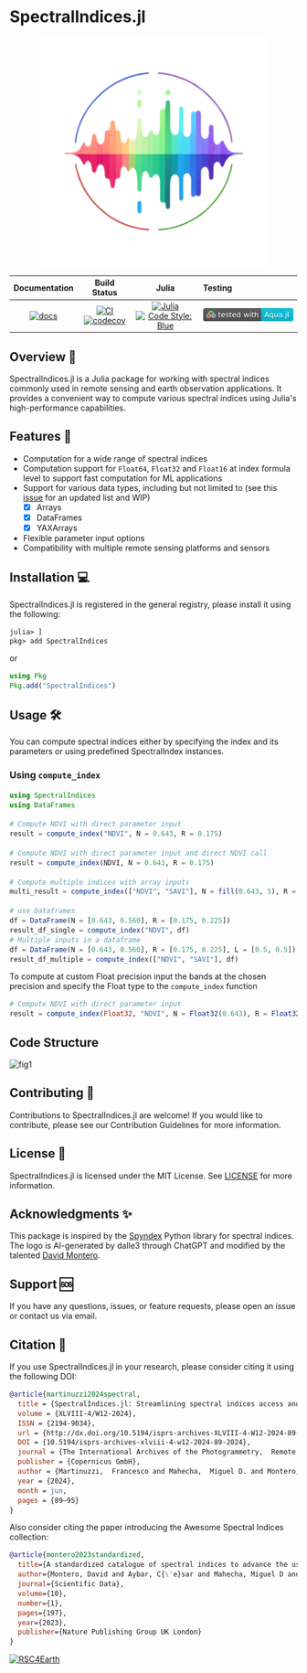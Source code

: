 # SpectralIndices.jl

<p align="center">
    <img width="400px" src="docs/src/assets/logo.png"/>
</p>

| **Documentation** | **Build Status** | **Julia** | **Testing** |
|:-----------------:|:----------------:|:---------:|:---------|
| [![docs][docs-img]][docs-url] | [![CI][ci-img]][ci-url] [![codecov][cc-img]][cc-url] | [![Julia][julia-img]][julia-url] [![Code Style: Blue][style-img]][style-url] | [![Aqua QA][aqua-img]][aqua-url] |

[docs-img]: https://img.shields.io/badge/docs-stable-blue.svg
[docs-url]: https://awesome-spectral-indices.github.io/SpectralIndices.jl/dev/

[ci-img]: https://github.com/awesome-spectral-indices/SpectralIndices.jl/actions/workflows/CI.yml/badge.svg
[ci-url]: https://github.com/awesome-spectral-indices/SpectralIndices.jl/actions/workflows/CI.yml

[cc-img]: https://codecov.io/gh/awesome-spectral-indices/SpectralIndices.jl/graph/badge.svg?token=0IRRDAZM0U
[cc-url]: https://codecov.io/gh/awesome-spectral-indices/SpectralIndices.jl

[julia-img]: https://img.shields.io/badge/julia-v1.10+-blue.svg
[julia-url]: https://julialang.org/

[style-img]: https://img.shields.io/static/v1?label=code%20style&message=SciML&color=9558b2&labelColor=389826
[style-url]: https://github.com/SciML/SciMLStyle

[aqua-img]: https://raw.githubusercontent.com/JuliaTesting/Aqua.jl/master/badge.svg
[aqua-url]: https://github.com/JuliaTesting/Aqua.jl

[jet-img]: https://img.shields.io/badge/%E2%9C%88%EF%B8%8F%20tested%20with%20-%20JET.jl%20-%20red
[jet-url]: https://github.com/aviatesk/JET.jl

## Overview 📖

SpectralIndices.jl is a Julia package for working with spectral indices commonly used in remote sensing and earth observation applications. It provides a convenient way to compute various spectral indices using Julia's high-performance capabilities.

## Features 🚀

- Computation for a wide range of spectral indices 
- Computation support for `Float64`, `Float32` and `Float16` at index formula level to support fast computation for ML applications
- Support for various data types, including but not limited to (see this [issue](https://github.com/awesome-spectral-indices/SpectralIndices.jl/issues/8) for an updated list and WIP)
  - [x] Arrays
  - [x] DataFrames
  - [x] YAXArrays
- Flexible parameter input options
- Compatibility with multiple remote sensing platforms and sensors

## Installation 💻
SpectralIndices.jl is registered in the general registry, please install it using the following:
```julia_repl
julia> ]
pkg> add SpectralIndices
```
or
```julia
using Pkg
Pkg.add("SpectralIndices")
```

## Usage 🛠️

You can compute spectral indices either by specifying the index and its parameters or using predefined SpectralIndex instances.

### Using `compute_index`
```julia
using SpectralIndices
using DataFrames

# Compute NDVI with direct parameter input
result = compute_index("NDVI", N = 0.643, R = 0.175)

# Compute NDVI with direct parameter input and direct NDVI call
result = compute_index(NDVI, N = 0.643, R = 0.175)

# Compute multiple indices with array inputs
multi_result = compute_index(["NDVI", "SAVI"], N = fill(0.643, 5), R = fill(0.175, 5), L = fill(0.5, 5))

# use Dataframes
df = DataFrame(N = [0.643, 0.560], R = [0.175, 0.225])
result_df_single = compute_index("NDVI", df)
# Multiple inputs in a dataframe
df = DataFrame(N = [0.643, 0.560], R = [0.175, 0.225], L = [0.5, 0.5])
result_df_multiple = compute_index(["NDVI", "SAVI"], df)
```

To compute at custom Float precision input the bands at the chosen precision and specify the Float type to the `compute_index` function
```julia
# Compute NDVI with direct parameter input
result = compute_index(Float32, "NDVI", N = Float32(0.643), R = Float32(0.175))
```

## Code Structure

![fig1](https://github.com/awesome-spectral-indices/SpectralIndices.jl/assets/10376688/fb680f5a-7130-49fc-ae20-386fed3777ed)

## Contributing 🤝

Contributions to SpectralIndices.jl are welcome! If you would like to contribute, please see our Contribution Guidelines for more information.

## License 📜

SpectralIndices.jl is licensed under the MIT License. See [LICENSE](https://github.com/awesome-spectral-indices/SpectralIndices.jl/blob/main/LICENSE) for more information.

## Acknowledgments ✨

This package is inspired by the [Spyndex](https://github.com/awesome-spectral-indices/spyndex) Python library for spectral indices. The logo is AI-generated by dalle3 through ChatGPT and modified by the talented [David Montero](https://github.com/davemlz).

## Support 🆘

If you have any questions, issues, or feature requests, please open an issue or contact us via email.

## Citation 🔗

If you use SpectralIndices.jl in your research, please consider citing it using the following DOI:

```bibtex
@article{martinuzzi2024spectral,
  title = {SpectralIndices.jl: Streamlining spectral indices access and computation for Earth system research},
  volume = {XLVIII-4/W12-2024},
  ISSN = {2194-9034},
  url = {http://dx.doi.org/10.5194/isprs-archives-XLVIII-4-W12-2024-89-2024},
  DOI = {10.5194/isprs-archives-xlviii-4-w12-2024-89-2024},
  journal = {The International Archives of the Photogrammetry,  Remote Sensing and Spatial Information Sciences},
  publisher = {Copernicus GmbH},
  author = {Martinuzzi,  Francesco and Mahecha,  Miguel D. and Montero,  David and Alonso,  Lazaro and Mora,  Karin},
  year = {2024},
  month = jun,
  pages = {89–95}
}
```
Also consider citing the paper introducing the Awesome Spectral Indices collection:

```bibtex
@article{montero2023standardized,
  title={A standardized catalogue of spectral indices to advance the use of remote sensing in Earth system research},
  author={Montero, David and Aybar, C{\'e}sar and Mahecha, Miguel D and Martinuzzi, Francesco and S{\"o}chting, Maximilian and Wieneke, Sebastian},
  journal={Scientific Data},
  volume={10},
  number={1},
  pages={197},
  year={2023},
  publisher={Nature Publishing Group UK London}
}
```
[![RSC4Earth](https://github.com/davemlz/sen2nbar/raw/main/docs/_static/esds.png)](https://rsc4earth.de/authors/esds/)
